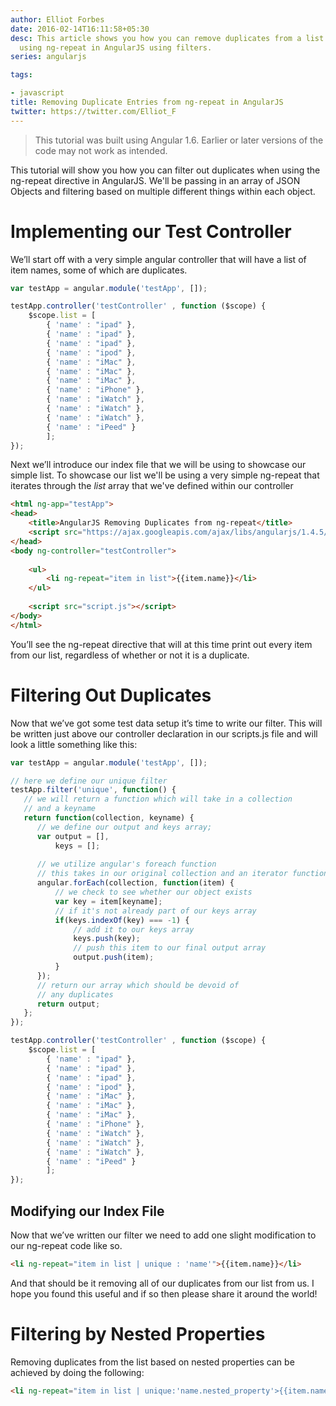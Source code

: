 ```yaml
---
author: Elliot Forbes
date: 2016-02-14T16:11:58+05:30
desc: This article shows you how you can remove duplicates from a list printed our
  using ng-repeat in AngularJS using filters.
series: angularjs

tags:

- javascript
title: Removing Duplicate Entries from ng-repeat in AngularJS
twitter: https://twitter.com/Elliot_F
---
```


> This tutorial was built using Angular 1.6. Earlier or later versions of the code may not work as intended.

This tutorial will show you how you can filter out duplicates when using the ng-repeat directive in AngularJS. We'll be passing in an array of JSON Objects and filtering based on multiple different things within each object.

# Implementing our Test Controller

<p>We’ll start off with a very simple angular controller that will have a list of item names, some of which are duplicates.</p>

```js
var testApp = angular.module('testApp', []);

testApp.controller('testController' , function ($scope) {
    $scope.list = [
        { 'name' : "ipad" },
        { 'name' : "ipad" },
        { 'name' : "ipad" },
        { 'name' : "ipod" },
        { 'name' : "iMac" },
        { 'name' : "iMac" },
        { 'name' : "iMac" },
        { 'name' : "iPhone" },
        { 'name' : "iWatch" },
        { 'name' : "iWatch" },
        { 'name' : "iWatch" },
        { 'name' : "iPeed" }
        ];
});
```

Next we’ll introduce our index file that we will be using to showcase our simple list. To showcase our list we'll be using a very simple ng-repeat that iterates through the *list* array that we've defined within our controller

```html
<html ng-app="testApp">
<head>
    <title>AngularJS Removing Duplicates from ng-repeat</title>
    <script src="https://ajax.googleapis.com/ajax/libs/angularjs/1.4.5/angular.min.js"></script>
</head>
<body ng-controller="testController">
    
    <ul>
        <li ng-repeat="item in list">{{item.name}}</li>
    </ul>
    
    <script src="script.js"></script>
</body>
</html>
```

<p>You’ll see the ng-repeat directive that will at this time print out every item from our list, regardless of whether or not it is a duplicate.</p>

# Filtering Out Duplicates

<p>Now that we’ve got some test data setup it’s time to write our filter. This will be written just above our controller declaration in our scripts.js file and will look a little something like this:</p>

```js
var testApp = angular.module('testApp', []);

// here we define our unique filter
testApp.filter('unique', function() {
   // we will return a function which will take in a collection
   // and a keyname
   return function(collection, keyname) {
      // we define our output and keys array;
      var output = [], 
          keys = [];
      
      // we utilize angular's foreach function
      // this takes in our original collection and an iterator function
      angular.forEach(collection, function(item) {
          // we check to see whether our object exists
          var key = item[keyname];
          // if it's not already part of our keys array
          if(keys.indexOf(key) === -1) {
              // add it to our keys array
              keys.push(key); 
              // push this item to our final output array
              output.push(item);
          }
      });
      // return our array which should be devoid of
      // any duplicates
      return output;
   };
});

testApp.controller('testController' , function ($scope) {
    $scope.list = [
        { 'name' : "ipad" },
        { 'name' : "ipad" },
        { 'name' : "ipad" },
        { 'name' : "ipod" },
        { 'name' : "iMac" },
        { 'name' : "iMac" },
        { 'name' : "iMac" },
        { 'name' : "iPhone" },
        { 'name' : "iWatch" },
        { 'name' : "iWatch" },
        { 'name' : "iWatch" },
        { 'name' : "iPeed" }
        ];
});
```

<h2>Modifying our Index File</h2>

Now that we’ve written our filter we need to add one slight modification to our ng-repeat code like so.

```html
<li ng-repeat="item in list | unique : 'name'">{{item.name}}</li>
```

<p>And that should be it removing all of our duplicates from our list from us. I hope you found this useful and if so then please share it around the world!</p>

# Filtering by Nested Properties

Removing duplicates from the list based on nested properties can be achieved by doing the following:

```html
<li ng-repeat="item in list | unique:'name.nested_property'>{{item.name}}</li>
```